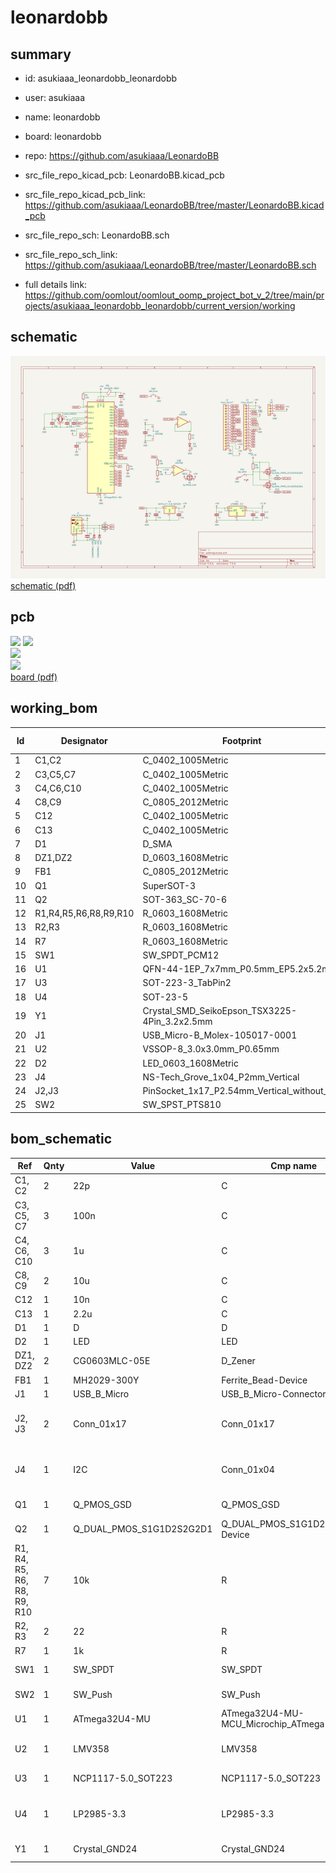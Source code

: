 # leonardobb
 
## summary 
* id: asukiaaa_leonardobb_leonardobb
* user: asukiaaa
* name: leonardobb
* board: leonardobb
* repo: https://github.com/asukiaaa/LeonardoBB
* src_file_repo_kicad_pcb: LeonardoBB.kicad_pcb
* src_file_repo_kicad_pcb_link: https://github.com/asukiaaa/LeonardoBB/tree/master/LeonardoBB.kicad_pcb


* src_file_repo_sch: LeonardoBB.sch
* src_file_repo_sch_link: https://github.com/asukiaaa/LeonardoBB/tree/master/LeonardoBB.sch
* full details link: https://github.com/oomlout/oomlout_oomp_project_bot_v_2/tree/main/projects/asukiaaa_leonardobb_leonardobb/current_version/working  

## schematic  
![](working_schematic_600.png)  
[schematic (pdf)](working_schematic.pdf) 






















## pcb  
![](working_3d_600.png) 
![](working_3d_front_600.png)  
![](working_3d_back_600.png)  
![](working_600.png)  
[board (pdf)](working.pdf)  

## working_bom
| Id | Designator | Footprint | Quantity | Designation | Supplier and ref |  | None | 
| --- | --- | --- | --- | --- | --- | --- | --- | 
| 1 | C1,C2 | C_0402_1005Metric | 2 | 22p |  |  | [''] | 
| 2 | C3,C5,C7 | C_0402_1005Metric | 3 | 100n |  |  | [''] | 
| 3 | C4,C6,C10 | C_0402_1005Metric | 3 | 1u |  |  | [''] | 
| 4 | C8,C9 | C_0805_2012Metric | 2 | 10u |  |  | [''] | 
| 5 | C12 | C_0402_1005Metric | 1 | 10n |  |  | [''] | 
| 6 | C13 | C_0402_1005Metric | 1 | 2.2u |  |  | [''] | 
| 7 | D1 | D_SMA | 1 | D |  |  | [''] | 
| 8 | DZ1,DZ2 | D_0603_1608Metric | 2 | CG0603MLC-05E |  |  | [''] | 
| 9 | FB1 | C_0805_2012Metric | 1 | MH2029-300Y |  |  | [''] | 
| 10 | Q1 | SuperSOT-3 | 1 | Q_PMOS_GSD |  |  | [''] | 
| 11 | Q2 | SOT-363_SC-70-6 | 1 | Q_DUAL_PMOS_S1G1D2S2G2D1 |  |  | [''] | 
| 12 | R1,R4,R5,R6,R8,R9,R10 | R_0603_1608Metric | 7 | 10k |  |  | [''] | 
| 13 | R2,R3 | R_0603_1608Metric | 2 | 22 |  |  | [''] | 
| 14 | R7 | R_0603_1608Metric | 1 | 1k |  |  | [''] | 
| 15 | SW1 | SW_SPDT_PCM12 | 1 | SW_SPDT |  |  | [''] | 
| 16 | U1 | QFN-44-1EP_7x7mm_P0.5mm_EP5.2x5.2mm | 1 | ATmega32U4-MU |  |  | [''] | 
| 17 | U3 | SOT-223-3_TabPin2 | 1 | NCP1117-5.0_SOT223 |  |  | [''] | 
| 18 | U4 | SOT-23-5 | 1 | LP2985-3.3 |  |  | [''] | 
| 19 | Y1 | Crystal_SMD_SeikoEpson_TSX3225-4Pin_3.2x2.5mm | 1 | Crystal_GND24 |  |  | [''] | 
| 20 | J1 | USB_Micro-B_Molex-105017-0001 | 1 | USB_B_Micro |  |  | [''] | 
| 21 | U2 | VSSOP-8_3.0x3.0mm_P0.65mm | 1 | LMV358 |  |  | [''] | 
| 22 | D2 | LED_0603_1608Metric | 1 | LED |  |  | [''] | 
| 23 | J4 | NS-Tech_Grove_1x04_P2mm_Vertical | 1 | I2C |  |  | [''] | 
| 24 | J2,J3 | PinSocket_1x17_P2.54mm_Vertical_without_silk | 2 | Conn_01x17 |  |  | [''] | 
| 25 | SW2 | SW_SPST_PTS810 | 1 | SW_Push |  |  | [''] | 


## bom_schematic
| Ref | Qnty | Value | Cmp name | Footprint | Description | Vendor | DNP | 
| --- | --- | --- | --- | --- | --- | --- | --- | 
| C1, C2 | 2 | 22p | C | Capacitor_SMD:C_0402_1005Metric | Unpolarized capacitor |  |  | 
| C3, C5, C7 | 3 | 100n | C | Capacitor_SMD:C_0402_1005Metric | Unpolarized capacitor |  |  | 
| C4, C6, C10 | 3 | 1u | C | Capacitor_SMD:C_0402_1005Metric | Unpolarized capacitor |  |  | 
| C8, C9 | 2 | 10u | C | Capacitor_SMD:C_0805_2012Metric | Unpolarized capacitor |  |  | 
| C12 | 1 | 10n | C | Capacitor_SMD:C_0402_1005Metric | Unpolarized capacitor |  |  | 
| C13 | 1 | 2.2u | C | Capacitor_SMD:C_0402_1005Metric | Unpolarized capacitor |  |  | 
| D1 | 1 | D | D | Diode_SMD:D_SMA | Diode |  |  | 
| D2 | 1 | LED | LED | LED_SMD:LED_0603_1608Metric | Light emitting diode |  |  | 
| DZ1, DZ2 | 2 | CG0603MLC-05E | D_Zener | Diode_SMD:D_0603_1608Metric | Zener diode |  |  | 
| FB1 | 1 | MH2029-300Y | Ferrite_Bead-Device | Capacitor_SMD:C_0805_2012Metric |  |  |  | 
| J1 | 1 | USB_B_Micro | USB_B_Micro-Connector | Connector_USB:USB_Micro-B_Molex-105017-0001 |  |  |  | 
| J2, J3 | 2 | Conn_01x17 | Conn_01x17 | Footprints:PinSocket_1x17_P2.54mm_Vertical_without_silk | Generic connector, single row, 01x17, script generated (kicad-library-utils/schlib/autogen/connector/) |  |  | 
| J4 | 1 | I2C | Conn_01x04 | Connector:NS-Tech_Grove_1x04_P2mm_Vertical | Generic connector, single row, 01x04, script generated (kicad-library-utils/schlib/autogen/connector/) |  |  | 
| Q1 | 1 | Q_PMOS_GSD | Q_PMOS_GSD | Package_TO_SOT_SMD:SuperSOT-3 | P-MOSFET transistor, gate/source/drain |  |  | 
| Q2 | 1 | Q_DUAL_PMOS_S1G1D2S2G2D1 | Q_DUAL_PMOS_S1G1D2S2G2D1-Device | Package_TO_SOT_SMD:SOT-363_SC-70-6 |  |  |  | 
| R1, R4, R5, R6, R8, R9, R10 | 7 | 10k | R | Resistor_SMD:R_0603_1608Metric | Resistor |  |  | 
| R2, R3 | 2 | 22 | R | Resistor_SMD:R_0603_1608Metric | Resistor |  |  | 
| R7 | 1 | 1k | R | Resistor_SMD:R_0603_1608Metric | Resistor |  |  | 
| SW1 | 1 | SW_SPDT | SW_SPDT | Button_Switch_SMD:SW_SPDT_PCM12 | Switch, single pole double throw |  |  | 
| SW2 | 1 | SW_Push | SW_Push | Button_Switch_SMD:SW_SPST_PTS810 | Push button switch, generic, two pins |  |  | 
| U1 | 1 | ATmega32U4-MU | ATmega32U4-MU-MCU_Microchip_ATmega | Package_DFN_QFN:QFN-44-1EP_7x7mm_P0.5mm_EP5.2x5.2mm |  |  |  | 
| U2 | 1 | LMV358 | LMV358 | Package_SO:VSSOP-8_3.0x3.0mm_P0.65mm | Dual Low-Voltage Rail-to-Rail Output Operational Amplifiers, SOIC-8/SSOP-8 |  |  | 
| U3 | 1 | NCP1117-5.0_SOT223 | NCP1117-5.0_SOT223 | Package_TO_SOT_SMD:SOT-223-3_TabPin2 | 1A Low drop-out regulator, Fixed Output 5V, SOT-223 |  |  | 
| U4 | 1 | LP2985-3.3 | LP2985-3.3 | Package_TO_SOT_SMD:SOT-23-5 | 150mA 16V Low-noise Low-dropout Regulator With Shutdown, 3.3V output voltage, SOT-23-5 |  |  | 
| Y1 | 1 | Crystal_GND24 | Crystal_GND24 | Crystal:Crystal_SMD_SeikoEpson_TSX3225-4Pin_3.2x2.5mm | Four pin crystal, GND on pins 2 and 4 |  |  | 



